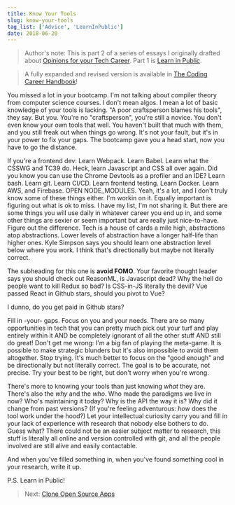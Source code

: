```yaml
---
title: Know Your Tools
slug: know-your-tools
tag_list: ['Advice', 'LearnInPublic']
date: 2018-06-20
---
```


> Author's note: This is part 2 of a series of essays I originally drafted about [Opinions for your Tech Career](https://gist.github.com/sw-yx/9720bd4a30606ca3ffb8d407113c0fe5). Part 1 is [Learn in Public](https://www.swyx.io/learn-in-public/).

> A fully expanded and revised version is available in [The Coding Career Handbook](https://www.learninpublic.org/)!

You missed a lot in your bootcamp. I'm not talking about compiler theory from computer science courses. I don't mean algos. I mean a lot of basic knowledge of your tools is lacking. "A poor craftsperson blames his tools", they say. But you. You're no "craftsperson", you're still a novice. You don't even know your own tools that well. You haven't built that much with them, and you still freak out when things go wrong. It's not your fault, but it's in your power to fix your gaps. The bootcamp gave you a head start, now you have to go the distance.

If you're a frontend dev: Learn Webpack. Learn Babel. Learn what the CSSWG and TC39 do. Heck, learn Javascript and CSS all over again. Did you know you can use the Chrome Devtools as a profiler and an IDE? Learn bash. Learn git. Learn CI/CD. Learn frontend testing. Learn Docker. Learn AWS, and Firebase. OPEN NODE_MODULES. Yeah, it's a lot, and I don't truly know some of these things either. I'm workin on it. Equally important is figuring out what is ok to miss. I have my list, I'm not sharing it. But there are some things you will use daily in whatever career you end up in, and some other things are sexier or seem important but are really just nice-to-have. Figure out the difference. Tech is a house of cards a mile high, abstractions atop abstractions. Lower levels of abstraction have a longer half-life than higher ones. Kyle Simpson says you should learn one abstraction level below where you work. I think that's directionally but maybe not literally correct.

The subheading for this one is **avoid FOMO**. Your favorite thought leader says you should check out ReasonML, is Javascript dead? Why the hell do people want to kill Redux so bad? Is CSS-in-JS literally the devil? Vue passed React in Github stars, should you pivot to Vue?

I dunno, do you get paid in Github stars?

Fill in -your- gaps. Focus on you and your needs. There are so many opportunities in tech that you can pretty much pick out your turf and play entirely within it AND be completely ignorant of all the other stuff AND still do great! Don't get me wrong: I'm a big fan of playing the meta-game. It is possible to make strategic blunders but it's also impossible to avoid them altogether. Stop trying. It's much better to focus on the "good enough" and be directionally but not literally correct. The goal is to be accurate, not precise. Try your best to be right, but don't worry when you're wrong.

There's more to knowing your tools than just knowing _what_ they are. There's also the _why_ and the _who_. Who made the paradigms we live in now? Who's maintaining it today? Why is the API the way it is? Why did it change from past versions? (If you're feeling adventurous: _how_ does the tool work under the hood?) Let your intellectual curiosity carry you and fill in your lack of experience with research that nobody else bothers to do. Guess what? There could not be an easier subject matter to research, this stuff is literally all online and version controlled with git, and all the people involved are still alive and easily contactable.

And when you've filled something in, when you've found something cool in your research, write it up.

P.S. Learn in Public!

> Next: [Clone Open Source Apps](https://www.swyx.io/clone-open-source-apps/)
